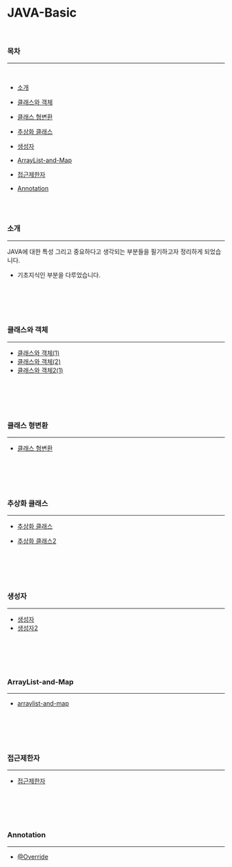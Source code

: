 # JAVA-Basic

<br>

### 목차

---

<br>

- [소개](#소개)

- [클래스와 객체](#클래스와-객체)

- [클래스 형변환](#클래스-형변환)

- [추상화 클래스](#추상화-클래스)

- [생성자](#생성자)

- [ArrayList-and-Map](#ArrayList-and-Map)

- [접근제한자](#접근제한자)

- [Annotation](#Annotation)

<br>
<br>

### 소개

---

JAVA에 대한 특성 그리고 중요하다고 생각되는 부분들을 필기하고자 정리하게 되었습니다.

- 기초지식인 부분을 다루었습니다.

<br>
<br>
<br>
<br>

### 클래스와 객체

---

- [클래스와 객체(1)](https://github.com/shinwoos/JAVA-Basic/blob/master/doc-dir/class-and-object/class-and-object1.md)
- [클래스와 객체(2)](https://github.com/shinwoos/JAVA-Basic/blob/master/doc-dir/class-and-object/class-and-object2.md)
- [클래스와 객체2(1)](https://github.com/shinwoos/JAVA-Basic/blob/master/doc-dir/class-and-object/class-and-object2-1.md)

<br>
<br>
<br>
<br>

### 클래스 형변환

---

- [클래스 형변환](https://github.com/shinwoos/JAVA-Basic/blob/master/doc-dir/class-casting/class-casting1.md)

<br>
<br>
<br>
<br>

### 추상화 클래스

---

- [추상화 클래스](https://github.com/shinwoos/JAVA-Basic/blob/master/doc-dir/abstract/abstract.md)

- [추상화 클래스2](https://github.com/shinwoos/JAVA-Basic/blob/master/doc-dir/abstract/abstract2.md)

<br>
<br>
<br>
<br>

### 생성자

---

- [생성자](https://github.com/shinwoos/JAVA-Basic/blob/master/doc-dir/constructor/constructor.md)
- [생성자2](https://github.com/shinwoos/JAVA-Basic/blob/master/doc-dir/constructor/constructor2.md)

<br>
<br>
<br>
<br>

### ArrayList-and-Map

---

- [arraylist-and-map](https://github.com/shinwoos/JAVA-Basic/blob/master/doc-dir/arraylist-and-map/arraylist-and-map.md)

<br>
<br>
<br>
<br>

### 접근제한자

---

- [접근제한자](https://github.com/shinwoos/JAVA-Basic/blob/master/doc-dir/access-modifier/access-modifier.md)

<br>
<br>
<br>
<br>

### Annotation

---

- [@Override](https://github.com/shinwoos/JAVA-Basic/blob/master/doc-dir/Annotation/Override.md)
